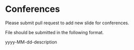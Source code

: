 # Conferences

Please submit pull request to add new slide for conferences.

File should be submitted in the following format.

yyyy-MM-dd-description
